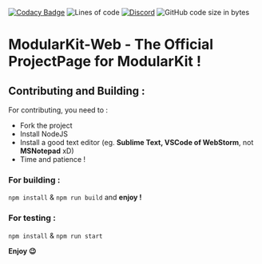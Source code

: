[![Codacy Badge](https://app.codacy.com/project/badge/Grade/d9727ce77c854a6ababb6611a52ea215)](https://www.codacy.com/gh/NutDevs-org/ModularKit-Web/dashboard?utm_source=github.com&amp;utm_medium=referral&amp;utm_content=NutDevs-org/ModularKit-Web&amp;utm_campaign=Badge_Grade)
![Lines of code](https://img.shields.io/tokei/lines/github/NutDevs-org/ModularKit-Web?label=Total%20Lines%20Of%20Codes%20%3A)
[![Discord](https://img.shields.io/discord/832638079255969794?label=Join%20our%20Discord%20%3A%20)](http://discord.nutdevs.org)
![GitHub code size in bytes](https://img.shields.io/github/languages/code-size/NutDevs-org/ModularKit-Web)


# ModularKit-Web - The Official ProjectPage for ModularKit !

## Contributing and Building :
For contributing, you need to :
- Fork the project
- Install NodeJS
- Install a good text editor (eg. **Sublime Text, VSCode of WebStorm**, not **MSNotepad** xD)
- Time and patience !

### For building :
``npm install`` & ``npm run build`` and **enjoy !**

### For testing :
``npm install`` & ``npm run start``

**Enjoy 😉**